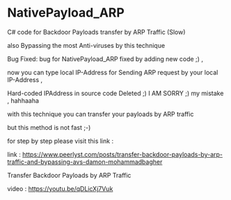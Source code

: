 # NativePayload_ARP
C# code for Backdoor Payloads transfer by ARP Traffic (Slow)

also Bypassing the most Anti-viruses by this technique 

Bug Fixed: bug for NativePayload_ARP fixed by adding new code ;) , 

now you can type local IP-Address for Sending ARP request by your local IP-Address , 

Hard-coded IPAddress in source code Deleted ;) I AM SORRY ;) my mistake , hahhaaha 

with this technique you can transfer your payloads by ARP traffic

but this method is not fast ;-)

for step by step please visit this link :

link : https://www.peerlyst.com/posts/transfer-backdoor-payloads-by-arp-traffic-and-bypassing-avs-damon-mohammadbagher

Transfer Backdoor Payloads by ARP Traffic

video : https://youtu.be/qDLicXj7Vuk
